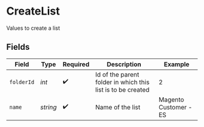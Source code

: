 # CreateList

Values to create a list


## Fields

| Field                                                       | Type                                                        | Required                                                    | Description                                                 | Example                                                     |
| ----------------------------------------------------------- | ----------------------------------------------------------- | ----------------------------------------------------------- | ----------------------------------------------------------- | ----------------------------------------------------------- |
| `folderId`                                                  | *int*                                                       | :heavy_check_mark:                                          | Id of the parent folder in which this list is to be created | 2                                                           |
| `name`                                                      | *string*                                                    | :heavy_check_mark:                                          | Name of the list                                            | Magento Customer - ES                                       |